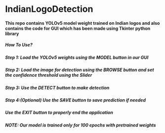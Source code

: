 # IndianLogoDetection
#### This repo contains YOLOv5 model weight trained on Indian logos and also contains the code for GUI which has been made using Tkinter python library

##### How To Use?
##### **Step 1:** Load the YOLOv5 weights using the **MODEL** button in our GUI
##### **Step 2:** Load the image for detection using the **BROWSE** button and set the confidence threshold using the *Slider*
##### **Step 3:** Use the **DETECT** button to make detection
##### **Step 4:(Optional)** Use the **SAVE** button to save prediction if needed

##### Use the **EXIT** button to properly end the application

##### NOTE: Our model is trained only for 100 epochs with pretrained weights
